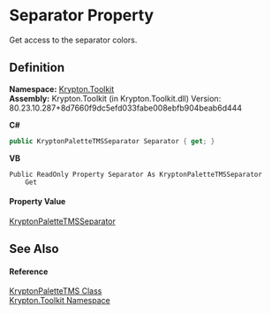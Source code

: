 # Separator Property


Get access to the separator colors.



## Definition
**Namespace:** <a href="79d2eac2-21f4-54ff-7552-b20c33c30600.md">Krypton.Toolkit</a>  
**Assembly:** Krypton.Toolkit (in Krypton.Toolkit.dll) Version: 80.23.10.287+8d7660f9dc5efd033fabe008ebfb904beab6d444

**C#**
``` C#
public KryptonPaletteTMSSeparator Separator { get; }
```
**VB**
``` VB
Public ReadOnly Property Separator As KryptonPaletteTMSSeparator
	Get
```



#### Property Value
<a href="f3d32600-3b5e-f10a-a132-05c7f17e9862.md">KryptonPaletteTMSSeparator</a>

## See Also


#### Reference
<a href="b35495cc-9820-fc11-3348-309e092fa017.md">KryptonPaletteTMS Class</a>  
<a href="79d2eac2-21f4-54ff-7552-b20c33c30600.md">Krypton.Toolkit Namespace</a>  

